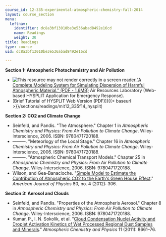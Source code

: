 ```yaml
---
course_id: 12-335-experimental-atmospheric-chemistry-fall-2014
layout: course_section
menu:
  leftnav:
    identifier: dc8a3bf13010be3e536abad8492e16cd
    name: Readings
    weight: 30
title: Readings
type: course
uid: dc8a3bf13010be3e536abad8492e16cd

---
```


**Section 1: Atmospheric Photochemistry and Air Pollution**

*   ![This resource may not render correctly in a screen reader.](/images/inacessible.gif)["A Complete Modeling System for Simulating Dispersion of Harmful Atmospheric Material." (PDF - 1.6MB)](http://www.arl.noaa.gov/documents/Summaries/Dispersion_HYSPLIT.pdf) Air Resources Laboratory (Web-based HYSPLIT Application for Emergency Response).
*   [Brief Tutorial of HYSPLIT Web Version (PDF)]({{< baseurl >}}/sections/readings/mit12_335f14_hysplit)

**Section 2: CO2 and Climate Change**

*   Seinfeld, and Pandis. "The Atmosphere." Chapter 1 in _Atmospheric Chemistry and Physics: From Air Pollution to Climate Change_. Wiley-Interscience, 2006. ISBN: 9780471720188.
*   ———. "Meteorlogy of the Local Stage." Chapter 16 in _Atmospheric Chemistry and Physics: From Air Pollution to Climate Change_. Wiley-Interscience, 2006. ISBN: 9780471720188.
*   ———. "Atmospheric Chemical Transport Models." Chapter 25 in _Atmospheric Chemistry and Physics: From Air Pollution to Climate Change_. Wiley-Interscience, 2006. ISBN: 9780471720188.
*   Wilson, and Gea-Banacloche. "[Simple Model to Estimate the Contribution of Atmospheric CO2 to the Earth's Green House Effect](http://dx.doi.org/10.1119/1.3681188)." _American Journal of Physics_ 80, no. 4 (2012): 306.

**Section 3: Aerosol and Clouds**

*   Seinfeld, and Pandis. "Properties of the Atmospheris Aerosol." Chapter 8 in _Atmospheric Chemistry and Physics: From Air Pollution to Climate Change_. Wiley-Interscience, 2006. ISBN: 9780471720188.
*   Kumar, P., I. N. Sokolik, et al. "[Cloud Condensation Nuclei Activity and Droplet Activation Kinetics of Wet Processed Regional Dust Samples and Minerals](http://dx.doi.org/10.5194/acp-11-8661-2011)." _Atmospheric Chemistry and Physics_ 11 (2011): 8661–76.
